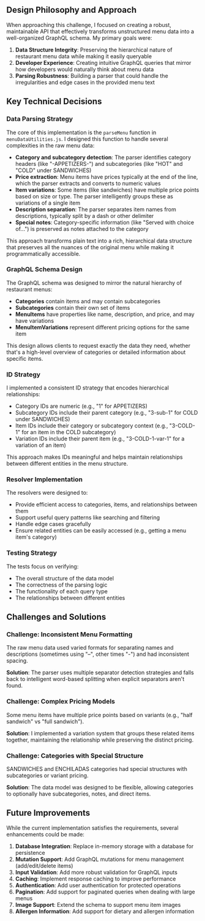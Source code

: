 ## Design Philosophy and Approach

When approaching this challenge, I focused on creating a robust, maintainable API that effectively transforms unstructured menu data into a well-organized GraphQL schema. My primary goals were:

1. **Data Structure Integrity**: Preserving the hierarchical nature of restaurant menu data while making it easily queryable
2. **Developer Experience**: Creating intuitive GraphQL queries that mirror how developers would naturally think about menu data
3. **Parsing Robustness**: Building a parser that could handle the irregularities and edge cases in the provided menu text

## Key Technical Decisions

### Data Parsing Strategy

The core of this implementation is the `parseMenu` function in `menuDataUtilities.js`. I designed this function to handle several complexities in the raw menu data:

- **Category and subcategory detection**: The parser identifies category headers (like "-APPETIZERS-") and subcategories (like "HOT" and "COLD" under SANDWICHES)
- **Price extraction**: Menu items have prices typically at the end of the line, which the parser extracts and converts to numeric values
- **Item variations**: Some items (like sandwiches) have multiple price points based on size or type. The parser intelligently groups these as variations of a single item
- **Description separation**: The parser separates item names from descriptions, typically split by a dash or other delimiter
- **Special notes**: Category-specific information (like "Served with choice of...") is preserved as notes attached to the category

This approach transforms plain text into a rich, hierarchical data structure that preserves all the nuances of the original menu while making it programmatically accessible.

### GraphQL Schema Design

The GraphQL schema was designed to mirror the natural hierarchy of restaurant menus:

- **Categories** contain items and may contain subcategories
- **Subcategories** contain their own set of items
- **MenuItems** have properties like name, description, and price, and may have variations
- **MenuItemVariations** represent different pricing options for the same item

This design allows clients to request exactly the data they need, whether that's a high-level overview of categories or detailed information about specific items.

### ID Strategy

I implemented a consistent ID strategy that encodes hierarchical relationships:
- Category IDs are numeric (e.g., "1" for APPETIZERS)
- Subcategory IDs include their parent category (e.g., "3-sub-1" for COLD under SANDWICHES)
- Item IDs include their category or subcategory context (e.g., "3-COLD-1" for an item in the COLD subcategory)
- Variation IDs include their parent item (e.g., "3-COLD-1-var-1" for a variation of an item)

This approach makes IDs meaningful and helps maintain relationships between different entities in the menu structure.

### Resolver Implementation

The resolvers were designed to:
- Provide efficient access to categories, items, and relationships between them
- Support useful query patterns like searching and filtering
- Handle edge cases gracefully
- Ensure related entities can be easily accessed (e.g., getting a menu item's category)

### Testing Strategy

The tests focus on verifying:
- The overall structure of the data model
- The correctness of the parsing logic
- The functionality of each query type
- The relationships between different entities

## Challenges and Solutions

### Challenge: Inconsistent Menu Formatting

The raw menu data used varied formats for separating names and descriptions (sometimes using "–", other times "-") and had inconsistent spacing.

**Solution**: The parser uses multiple separator detection strategies and falls back to intelligent word-based splitting when explicit separators aren't found.

### Challenge: Complex Pricing Models

Some menu items have multiple price points based on variants (e.g., "half sandwich" vs "full sandwich").

**Solution**: I implemented a variation system that groups these related items together, maintaining the relationship while preserving the distinct pricing.

### Challenge: Categories with Special Structure

SANDWICHES and ENCHILADAS categories had special structures with subcategories or variant pricing.

**Solution**: The data model was designed to be flexible, allowing categories to optionally have subcategories, notes, and direct items.

## Future Improvements

While the current implementation satisfies the requirements, several enhancements could be made:

1. **Database Integration**: Replace in-memory storage with a database for persistence
2. **Mutation Support**: Add GraphQL mutations for menu management (add/edit/delete items)
3. **Input Validation**: Add more robust validation for GraphQL inputs
4. **Caching**: Implement response caching to improve performance
5. **Authentication**: Add user authentication for protected operations
6. **Pagination**: Add support for paginated queries when dealing with large menus
7. **Image Support**: Extend the schema to support menu item images
8. **Allergen Information**: Add support for dietary and allergen information